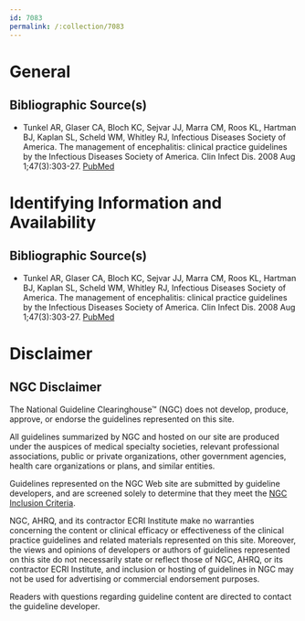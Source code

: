 ```yaml
---
id: 7083
permalink: /:collection/7083
---
```


# General

## Bibliographic Source(s)

- Tunkel AR, Glaser CA, Bloch KC, Sejvar JJ, Marra CM, Roos KL, Hartman BJ, Kaplan SL, Scheld WM, Whitley RJ, Infectious Diseases Society of America. The management of encephalitis: clinical practice guidelines by the Infectious Diseases Society of America. Clin Infect Dis. 2008 Aug 1;47(3):303-27. [ PubMed ](http://www.ncbi.nlm.nih.gov/entrez/query.fcgi?cmd=Retrieve&db=pubmed&dopt=Abstract&list_uids=18582201)

# Identifying Information and Availability

## Bibliographic Source(s)

- Tunkel AR, Glaser CA, Bloch KC, Sejvar JJ, Marra CM, Roos KL, Hartman BJ, Kaplan SL, Scheld WM, Whitley RJ, Infectious Diseases Society of America. The management of encephalitis: clinical practice guidelines by the Infectious Diseases Society of America. Clin Infect Dis. 2008 Aug 1;47(3):303-27. [ PubMed ](http://www.ncbi.nlm.nih.gov/entrez/query.fcgi?cmd=Retrieve&db=pubmed&dopt=Abstract&list_uids=18582201)

# Disclaimer

## NGC Disclaimer

The National Guideline Clearinghouse™ (NGC) does not develop, produce, approve, or endorse the guidelines represented on this site.

All guidelines summarized by NGC and hosted on our site are produced under the auspices of medical specialty societies, relevant professional associations, public or private organizations, other government agencies, health care organizations or plans, and similar entities.

Guidelines represented on the NGC Web site are submitted by guideline developers, and are screened solely to determine that they meet the [NGC Inclusion Criteria](/help-and-about/summaries/inclusion-criteria).

NGC, AHRQ, and its contractor ECRI Institute make no warranties concerning the content or clinical efficacy or effectiveness of the clinical practice guidelines and related materials represented on this site. Moreover, the views and opinions of developers or authors of guidelines represented on this site do not necessarily state or reflect those of NGC, AHRQ, or its contractor ECRI Institute, and inclusion or hosting of guidelines in NGC may not be used for advertising or commercial endorsement purposes.

Readers with questions regarding guideline content are directed to contact the guideline developer.

